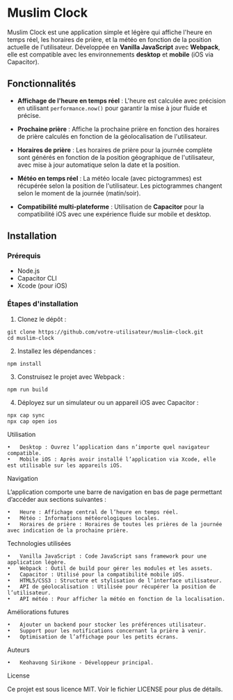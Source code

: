 # Muslim Clock

Muslim Clock est une application simple et légère qui affiche l'heure en temps réel, les horaires de prière, et la météo en fonction de la position actuelle de l'utilisateur. Développée en **Vanilla JavaScript** avec **Webpack**, elle est compatible avec les environnements **desktop** et **mobile** (iOS via Capacitor).

## Fonctionnalités

- **Affichage de l'heure en temps réel** : L'heure est calculée avec précision en utilisant `performance.now()` pour garantir la mise à jour fluide et précise.
  
- **Prochaine prière** : Affiche la prochaine prière en fonction des horaires de prière calculés en fonction de la géolocalisation de l'utilisateur.

- **Horaires de prière** : Les horaires de prière pour la journée complète sont générés en fonction de la position géographique de l'utilisateur, avec mise à jour automatique selon la date et la position.

- **Météo en temps réel** : La météo locale (avec pictogrammes) est récupérée selon la position de l'utilisateur. Les pictogrammes changent selon le moment de la journée (matin/soir).

- **Compatibilité multi-plateforme** : Utilisation de **Capacitor** pour la compatibilité iOS avec une expérience fluide sur mobile et desktop.

## Installation

### Prérequis
- Node.js
- Capacitor CLI
- Xcode (pour iOS)

### Étapes d'installation

1. Clonez le dépôt :
```
git clone https://github.com/votre-utilisateur/muslim-clock.git
cd muslim-clock
  ```
2. Installez les dépendances :
```
npm install
```
3. Construisez le projet avec Webpack :	
```
npm run build
```
4. Déployez sur un simulateur ou un appareil iOS avec Capacitor :
```
npx cap sync
npx cap open ios
```

Utilisation

	•	Desktop : Ouvrez l’application dans n’importe quel navigateur compatible.
	•	Mobile iOS : Après avoir installé l’application via Xcode, elle est utilisable sur les appareils iOS.

Navigation

L’application comporte une barre de navigation en bas de page permettant d’accéder aux sections suivantes :

	•	Heure : Affichage central de l’heure en temps réel.
	•	Météo : Informations météorologiques locales.
	•	Horaires de prière : Horaires de toutes les prières de la journée avec indication de la prochaine prière.

Technologies utilisées

	•	Vanilla JavaScript : Code JavaScript sans framework pour une application légère.
	•	Webpack : Outil de build pour gérer les modules et les assets.
	•	Capacitor : Utilisé pour la compatibilité mobile iOS.
	•	HTML5/CSS3 : Structure et stylisation de l’interface utilisateur.
	•	API de géolocalisation : Utilisée pour récupérer la position de l’utilisateur.
	•	API météo : Pour afficher la météo en fonction de la localisation.

Améliorations futures

	•	Ajouter un backend pour stocker les préférences utilisateur.
	•	Support pour les notifications concernant la prière à venir.
	•	Optimisation de l’affichage pour les petits écrans.

Auteurs

	•	Keohavong Sirikone - Développeur principal.

License

Ce projet est sous licence MIT. Voir le fichier LICENSE pour plus de détails.



 

